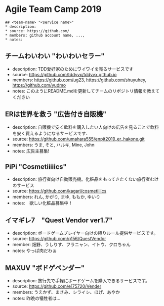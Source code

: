 Agile Team Camp 2019
=====

```
## <team-name> "<service name>"
* description:
* source: https://github.com/
* members: github account name, ...,
* notes:
```
## チームわいわい "わいわいセラー"
* description: TDD愛好家のためにワイワイを売るサービスです
* source: https://github.com/tddyyx/tddyyx.github.io
* members: https://github.com/ug23, https://github.com/shuyuhey, https://github.com/yudmo
* notes: このようにREADME.mdを更新してチームのリポジトリ情報を教えてください

## ERは世界を救う "広告付き自販機"
* description: 自販機で安く飲料を購入したい人向けの広告を見ることで飲料を安く買えるようになるサービスです．
* source: https://github.com/umahara555/enpit2019_er_hakone.git
* members: うま, そと, ハルキ, Mine, John
* notes: 広告主募集!

## PiPi "Cosmetiiiiics"
* description: 旅行者向け自動販売機。化粧品をもってきたくない旅行者むけのサービス
* source: https://github.com/kagari/cosmetiiiics
* members: れん, かがり, まゆ, ももか, ゆいり
* notes:　欲しい化粧品募集中！

## イマギレ7　"Quest Vendor ver1.7"
* description: ボードゲームプレイヤー向けの縛りルール提供サービスです。
* source: https://github.com/p156/QuestVendor
* member: 畑野、うしりす、フラニャン、イトウ、クロちゃん
* notes: やっぱ肉だわぁ
## MAXUV "ボドゲベンダー"
* description: 旅行先で手軽にボードゲームを購入できるサービスです。
* source: https://github.com/e175720/Vender
* members: うえかず、まさみ、シライシ、ほげ、あやか
* notes: 昨晩の犠牲者は...
